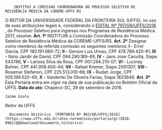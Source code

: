         INSTITUI A COMISSÃO COORDENADORA DO PROCESSO SELETIVO DE RESIDÊNCIA MÉDICA DA COREME-UFFS RS  

 O REITOR DA UNIVERSIDADE FEDERAL DA FRONTEIRA SUL (UFFS), no uso de suas atribuições legais e, considerando o [EDITAL Nº 797/GR/UFFS/2016](https://www.uffs.edu.br/atos-normativos/edital/gr/2016-0797)  , do Processo Seletivo para ingresso nos Programas de Residência Médica 2017, resolve:   **Art. 1º** INSTITUIR a Comissão Coordenadora do Processo Seletivo de Residência Médica da COREME-UFFS/RS.   **Art. 2º** Designar como membros da referida comissão os seguintes membros: **I -** Errol Garcia, CPF 180.191.960-72; **II -** Gerson Luis Urnau, CPF 474.789.420-91; **III -** Ilário Jandir de David, CPF 094.290.189-49; **IV -** Jairo Jose Caovilla, Siape 543786; **V -** Larissa Silva da Rosa, CPF 007.294.210-07; **VI -** Luciney Bohrer, CPF 441.959.400-44; **VII -** Rafael Kremer, Siape 2091307; **VIII -** Rosemar Stefenon, CPF 225.513.010-68; **IX -** Rudah Jorge, CPF 005.199.520-49; **X -** Vanderlei De Oliveira Farias, Siape 1833648.   **Art. 3º** Esta Portaria entra em vigor na data de sua publicação no Boletim Oficial da UFFS.      **Data do ato:** Chapecó-SC, 28 de setembro de 2016.   
 

    Jaime Giolo   
 Reitor da UFFS 

      Documento Histórico  [PORTARIA Nº 962/GR/UFFS/2016](https://www.uffs.edu.br/atos-normativos/portaria/gr/2016-0962/@@download/documento_historico)     
      